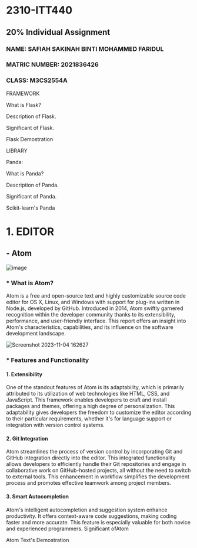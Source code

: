 # 2310-ITT440
## 20% Individual Assignment
### NAME: SAFIAH SAKINAH BINTI MOHAMMED FARIDUL  

### MATRIC NUMBER: 2021836426 

### CLASS: M3CS2554A


FRAMEWORK <CherryPy>

What is Flask?

Description of Flask.

Significant of Flask.

Flask Demostration

LIBRARY

Panda:

What is Panda?

Description of Panda.

Significant of Panda.

Scikit-learn's Panda

# 1. EDITOR

## - Atom


![image](https://github.com/addff/2310-ITT440/assets/149042347/776a5ca2-5e37-4c9e-b755-71fe6ffc70ae)


### * What is Atom?
Atom is a free and open-source text and highly customizable source code editor for OS X, Linux, and Windows with support for plug-ins written in Node.js, developed by GitHub. Introduced in 2014, Atom swiftly garnered recognition within the developer community thanks to its extensibility, performance, and user-friendly interface. This report offers an insight into Atom's characteristics, capabilities, and its influence on the software development landscape.


![Screenshot 2023-11-04 162627](https://github.com/addff/2310-ITT440/assets/149042347/bd5c766a-42a1-4d93-b62a-7402cc1cf234)


### * Features and Functionality

#### 1. Extensibility
One of the standout features of Atom is its adaptability, which is primarily attributed to its utilization of web technologies like HTML, CSS, and JavaScript. This framework enables developers to craft and install packages and themes, offering a high degree of personalization. This adaptability gives developers the freedom to customize the editor according to their particular requirements, whether it's for language support or integration with version control systems.

#### 2. Git Integration
Atom streamlines the process of version control by incorporating Git and GitHub integration directly into the editor. This integrated functionality allows developers to efficiently handle their Git repositories and engage in collaborative work on GitHub-hosted projects, all without the need to switch to external tools. This enhancement in workflow simplifies the development process and promotes effective teamwork among project members.

#### 3. Smart Autocompletion
Atom's intelligent autocompletion and suggestion system enhance productivity. It offers context-aware code suggestions, making coding faster and more accurate. This feature is especially valuable for both novice and experienced programmers.
Significant ofAtom

Atom Text's Demostration
